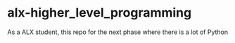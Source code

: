 # alx-higher_level_programming

As a ALX student, this repo for the next phase where there is a lot of Python